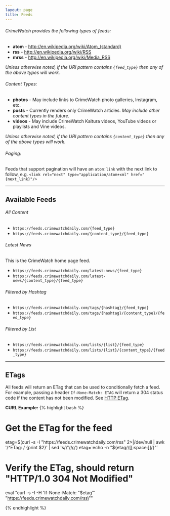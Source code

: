 ```yaml
---
layout: page
title: Feeds
---
```



###### CrimeWatch provides the following types of feeds:

+ __atom__ - http://en.wikipedia.org/wiki/Atom_(standard)
+ __rss__ - http://en.wikipedia.org/wiki/RSS
+ __mrss__ - http://en.wikipedia.org/wiki/Media_RSS

*Unless otherwise noted, if the URI pattern contains `{feed_type}` then any of the above types will work.*


###### Content Types:

+ __photos__ - May include links to CrimeWatch photo galleries, Instagram, etc.
+ __posts__ - Currently renders only CrimeWatch articles.  *May include other content types in the future.*
+ __videos__ - May include CrimeWatch Kaltura videos, YouTube videos or playlists and Vine videos.

*Unless otherwise noted, if the URI pattern contains `{content_type}` then any of the above types will work.*


###### Paging:

Feeds that support pagination will have an `atom:link` with the next link to follow, e.g.
`<link rel="next" type="application/atom+xml" href="{next_link}"/>`



***



## Available Feeds


###### All Content
+ `https://feeds.crimewatchdaily.com/{feed_type}`
+ `https://feeds.crimewatchdaily.com/{content_type}/{feed_type}`


###### Latest News
This is the CrimeWatch home page feed.

+ `https://feeds.crimewatchdaily.com/latest-news/{feed_type}`
+ `https://feeds.crimewatchdaily.com/latest-news/{content_type}/{feed_type}`


###### Filtered by Hashtag
+ `https://feeds.crimewatchdaily.com/tags/{hashtag}/{feed_type}`
+ `https://feeds.crimewatchdaily.com/tags/{hashtag}/{content_type}/{feed_type}`


###### Filtered by List
+ `https://feeds.crimewatchdaily.com/lists/{list}/{feed_type}`
+ `https://feeds.crimewatchdaily.com/lists/{list}/{content_type}/{feed_type}`



***



## ETags

All feeds will return an ETag that can be used to conditionally fetch a feed.  For example,
passing a header `If-None-Match: ETAG` will return a 304 status code if the content has not
been modified.  See [HTTP ETag](http://en.wikipedia.org/wiki/HTTP_ETag).

__CURL Example:__
{% highlight bash %}
# Get the ETag for the feed
etag=$(curl -s -I "https://feeds.crimewatchdaily.com/rss" 2>|/dev/null | awk '/^ETag: / {print $2}' | sed 's/\"//g')
etag=`echo -n "${etag//[[:space:]]/}"`

# Verify the ETag, should return "HTTP/1.0 304 Not Modified"
eval "curl -s -I -H 'If-None-Match: \"$etag\"' \"https://feeds.crimewatchdaily.com/rss\""


{% endhighlight %}
